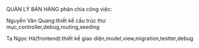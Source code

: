 QUẢN LÝ BÁN HÀNG 
phân chia công việc:

Nguyễn Văn Quang:thiết kế cấu trúc thư mục,controller,debug,routing,seeding

Tạ Ngọc Hà(frontend):thiết kế giao diện,model,view,migration,testter,debug



